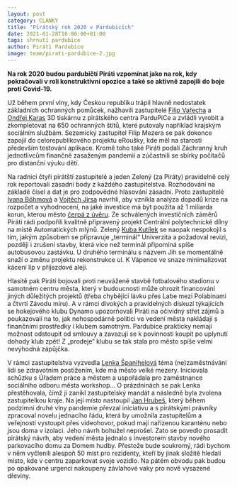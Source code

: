 ```yaml
---
layout: post
category: CLANKY
title: "Pirátský rok 2020 v Pardubicích"
date: 2021-01-28T16:00:00+01:00
tags: shrnutí pardubice
author: Piráti Pardubice
image: team/pirati-pardubice-2.jpg
---
```


**Na rok 2020 budou pardubičtí Piráti vzpomínat jako na rok, kdy pokračovali v roli konstruktivní opozice a také se aktivně zapojili do boje proti Covid-19.**

Už během první vlny, kdy Českou republiku trápil hlavně nedostatek základních ochranných pomůcek, 
nažhavili zastupitelé [Filip Vařecha](https://pardubice.pirati.cz/clenove/filip-varecha/) a [Ondřej Karas](https://pardubice.pirati.cz/clenove/ondrej-karas/) 
3D tiskárnu z pirátského centra ParduPiCe a zvládli vyrobit a zkompletovat na 650 ochranných štítů, 
které putovaly například krajským sociálním službám. Sezemický zastupitel Filip Mezera se pak dokonce zapojil do celorepublikového projektu eRoušky, 
kde měl na starosti především testování aplikace. 
Kromě toho také Piráti podali Záchranný kruh jednotlivcům finančně zasaženým pandemií a zúčastnili se sbírky počítačů pro distanční výuku dětí. 

Na radnici čtyři pirátští zastupitelé a jeden Zelený (za Piráty) pravidelně celý rok reportovali zásadní body z každého zastupitelstva. 
Rozhodování na základě čísel a dat je pro zodpovědné hlasování zásadní. Proto zastupitelé [Ivana Böhmová](https://pardubice.pirati.cz/clenove/ivana-bohmova/) a [Vojtěch Jirsa](https://pardubice.pirati.cz/clenove/vojtech-jirsa/) navrhli, 
aby vznikla analýza dopadů krize na rozpočet a vyhodnocení, na jaké investice má být použita až 1 miliarda korun, kterou město [čerpá z úvěru](https://pardubice.pirati.cz/tiskove-zpravy/volame-po-rozpoctove-odpovednosti-v-pardubicich-nepodporime-rozpocet-na-rok-2021/).
Ze schválených investičních záměrů Piráti rádi podpořili kvalitně připravený projekt Centrální polytechnické dílny na místě Automatických mlýnů. 
Zelený [Kuba Kutílek](https://pardubice.pirati.cz/clenove/jakub-kutilek/) se naopak nespokojil s tím, jakým způsobem se připravuje „terminál“ Univerzita a požadoval revizi, později i zrušení stavby, 
která více než terminál připomíná spíše autobusovou zastávku. U druhého terminálu s názvem Jih se momentálně snaží o změnu projektu rekonstrukce ul. 
K Vápence ve snaze minimalizovat kácení lip v příjezdové aleji. 

Hlasitě pak Piráti bojovali proti neuvážené stavbě fotbalového stadionu v samotném centru města, který v budoucnosti může ohrozit financování jiných důležitých 
projektů (třeba chybějící lávku přes Labe mezi Polabinami a čtvrtí Závodu míru). 
A v rámci divokých a pravidelných diskuzí týkajících se hokejového klubu Dynamo upozorňovali Piráti na očividný střet zájmů a poukazovali na to, 
jak nehospodárně politici ve vedení města nakládají s finančními prostředky i klubem samotným. 
Pardubice prakticky nemají možnost odstoupit od smlouvy a zavazují se k povinnosti koupit po uplynutí dohody klub zpět! 
Z „prodeje“ klubu se tak stala pro město spíše velmi nevýhodná zápůjčka. 

V rámci zastupitelstva vyzvedla [Lenka Španihelová](https://pardubice.pirati.cz/clenove/lenka-spanihelova/) téma (ne)zaměstnávání lidí se zdravotním postižením, kde má město velké mezery. 
Iniciovala schůzku s Úřadem práce a městem a uspořádala pro zaměstnance sociálního odboru města workshop… O prázdninách se pak Lenka přestěhovala, 
čímž jí zanikl zastupitelský mandát a následně byla zvolena zastupitelkou kraje. 
Na její místo nastoupil [Jan Hrubeš](https://pardubice.pirati.cz/clenove/jan-hrubes/), který během podzimní druhé vlny pandemie převzal iniciativu a s pirátskými právníky zpracoval novelu jednacího řádu, 
která by umožnila zastupitelům a veřejnosti vystoupit přes videohovor, pokud mají nařízenou karanténu nebo jsou doma v izolaci. Jeho návrh bohužel neprošel. 
Zato se povedlo prosadit pirátský návrh, aby vedení města jednalo s investorem stavby nového parkovacího domu za Domem hudby. 
Přestože bude soukromý, rádi bychom v něm vyčlenili alespoň 50 míst pro rezidenty, kteří by jinak složitě hledali místo, 
kde v centru zaparkovat svoje vozidlo. Na pátém obvodu pak budou po opakované urgenci nakoupeny závlahové vaky pro nově vysazené dřeviny.
